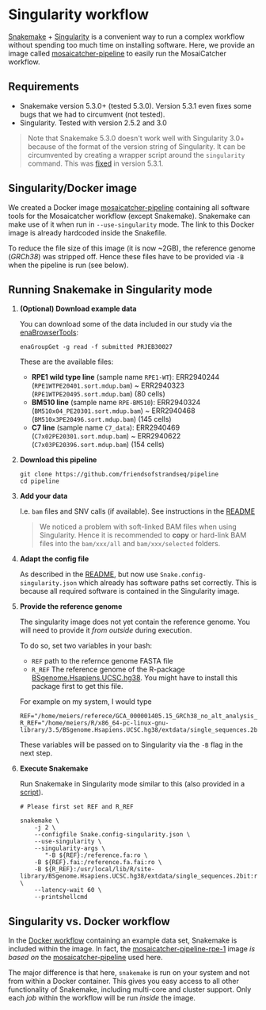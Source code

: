 # Singularity workflow

[Snakemake](https://bitbucket.org/snakemake/snakemake) +
[Singularity](https://www.sylabs.io/docs/) is a convenient way to run a complex
workflow without spending too much time on installing software. Here, we provide
an image called [mosaicatcher-pipeline](https://hub.docker.com/r/smei/mosaicatcher-pipeline)
to easily run the MosaiCatcher workflow.

## Requirements

 * Snakemake version 5.3.0+ (tested 5.3.0). Version 5.3.1 even fixes some bugs
that we had to circumvent (not tested).
 * Singularity. Tested with version 2.5.2 and 3.0
 
> Note that Snakemake 5.3.0 doesn't work well with Singularity 3.0+ because of
> the format of the version string of Singularity. It can be circumvented by creating
> a wrapper script around the `singularity` command. This was
> [fixed](https://bitbucket.org/snakemake/snakemake/commits/4fa92abcbd11936dff8596004bb2bcf157d6c6eb)
> in version 5.3.1.


## Singularity/Docker image

We created a Docker image [mosaicatcher-pipeline](https://hub.docker.com/r/smei/mosaicatcher-pipeline)
containing all software tools for the Mosaicatcher workflow (except Snakemake).
Snakemake can make
use of it when run in `--use-singularity` mode. The link to this Docker image is
already hardcoded inside the Snakefile.

To reduce the file size of this image (it is now ~2GB), the reference genome
(_GRCh38_) was stripped off. Hence these files have to be provided via `-B`
when the pipeline is run (see below).


## Running Snakemake in Singularity mode

1. **(Optional) Download example data**

	You can download some of the data included in our study via the 
	[enaBrowserTools](https://github.com/enasequence/enaBrowserTools):
	
	```
	enaGroupGet -g read -f submitted PRJEB30027
	```
	
	These are the available files:
	
	* **RPE1 wild type line** (sample name `RPE1-WT`):
	  ERR2940244 (`RPE1WTPE20401.sort.mdup.bam`) ~ ERR2940323 (`RPE1WTPE20495.sort.mdup.bam`) (80 cells)
	* **BM510 line** (sample name `RPE-BM510`):
	  ERR2940324 (`BM510x04_PE20301.sort.mdup.bam`) ~ ERR2940468 (`BM510x3PE20496.sort.mdup.bam`) (145 cells)
	* **C7 line** (sample name `C7_data`):
	  ERR2940469 (`C7x02PE20301.sort.mdup.bam`) ~ ERR2940622 (`C7x03PE20396.sort.mdup.bam`) (154 cells)

2. **Download this pipeline** 

	```
	git clone https://github.com/friendsofstrandseq/pipeline
	cd pipeline
	```

3. **Add your data**

	I.e. `bam` files and SNV calls (if available). See instructions in the [README](../README.md)

	> We noticed a problem with soft-linked BAM files when using Singularity. Hence it is
	> recommended to **copy** or hard-link BAM files into the `bam/xxx/all` and
	> `bam/xxx/selected` folders.

4. **Adapt the config file**

	As described in the [README](../README.md), but now use `Snake.config-singularity.json`
	which already has software paths set correctly. This is because all required software is contained
	in the Singularity image.

5. **Provide the reference genome**

	The singularity image does not yet contain the reference genome. You will need to provide it
	*from outside* during execution.

	To do so, set two variables in your bash:

	* `REF` path to the refernce genome FASTA file
	* `R_REF` The reference genome of the R-package
	  [BSgenome.Hsapiens.UCSC.hg38](https://bioconductor.org/packages/release/data/annotation/html/BSgenome.Hsapiens.UCSC.hg38.html). You might have to install this package first to get this file.

	For example on my system, I would type

	```
	REF="/home/meiers/referece/GCA_000001405.15_GRCh38_no_alt_analysis_set.fna"
	R_REF="/home/meiers/R/x86_64-pc-linux-gnu-library/3.5/BSgenome.Hsapiens.UCSC.hg38/extdata/single_sequences.2bit"
	```

	These variables will be passed on to Singularity via the `-B` flag in the next step.

6. **Execute Snakemake**

	Run Snakemake in Singularity mode similar to this (also provided in a [script](../run_pipeline_singularity.sh)).

	```
	# Please first set REF and R_REF

	snakemake \
	    -j 2 \
	    --configfile Snake.config-singularity.json \
	    --use-singularity \
	    --singularity-args \
	       "-B ${REF}:/reference.fa:ro \
		-B ${REF}.fai:/reference.fa.fai:ro \
		-B ${R_REF}:/usr/local/lib/R/site-library/BSgenome.Hsapiens.UCSC.hg38/extdata/single_sequences.2bit:ro" \
	    --latency-wait 60 \
	    --printshellcmd
	```

## Singularity vs. Docker workflow

In the [Docker workflow](./Docker-example.md) containing an example
data set, Snakemake is included within the image. In fact, the
[mosaicatcher-pipeline-rpe-1](https://hub.docker.com/r/smei/mosaicatcher-pipeline-rpe-1)
image *is based on* the
[mosaicatcher-pipeline](https://hub.docker.com/r/smei/mosaicatcher-pipeline)
used here.

The major difference is that here, `snakemake` is run on your system and not from
within a Docker container. This gives you easy access to all other functionality of
Snakemake, including multi-core and cluster support. Only each *job* within the workflow
will be run *inside* the image.
